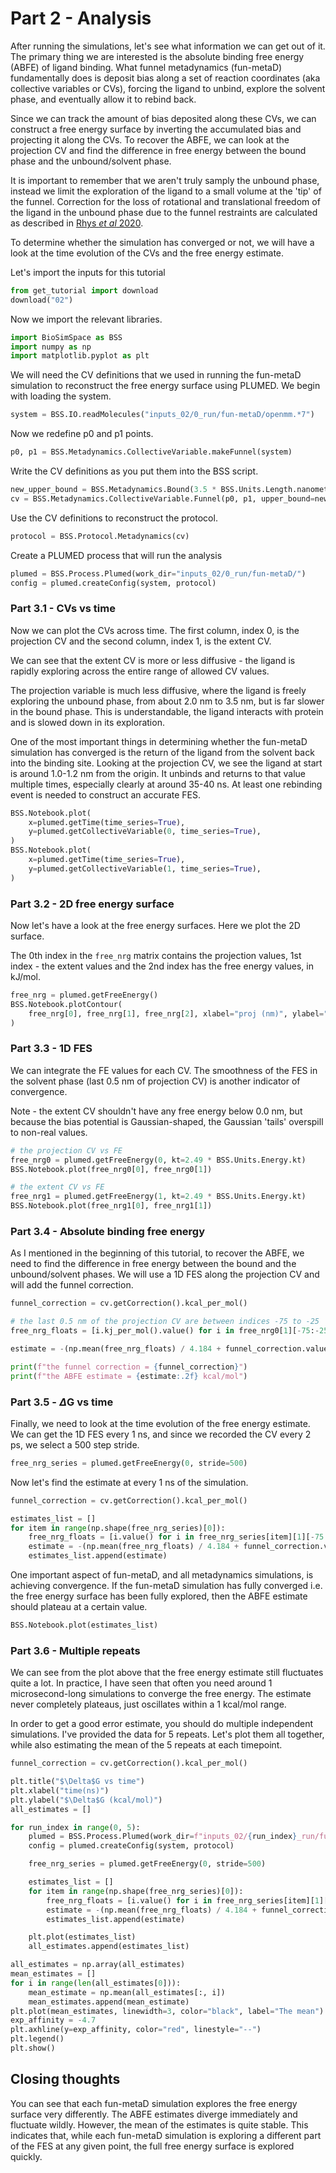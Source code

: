 # Part 2 - Analysis

After running the simulations, let's see what information we can get out of it. The primary thing we are interested is the absolute binding free energy (ABFE) of ligand binding. What funnel metadynamics (fun-metaD) fundamentally does is deposit bias along a set of reaction coordinates (aka collective variables or CVs), forcing the ligand to unbind, explore the solvent phase, and eventually allow it to rebind back. 

Since we can track the amount of bias deposited along these CVs, we can construct a free energy surface by inverting the accumulated bias and projecting it along the CVs. To recover the ABFE, we can look at the projection CV and find the difference in free energy between the bound phase and the unbound/solvent phase.

It is important to remember that we aren't truly samply the unbound phase, instead we limit the exploration of the ligand to a small volume at the 'tip' of the funnel. Correction for the loss of rotational and translational freedom of the ligand in the unbound phase due to the funnel restraints are
calculated as described in [Rhys *et al* 2020](https://www.ncbi.nlm.nih.gov/pmc/articles/PMC7467642/).

To determine whether the simulation has converged or not, we will have a look at the time evolution of the CVs and the free energy estimate.

Let's import the inputs for this tutorial


```python
from get_tutorial import download
download("02")
```

Now we import the relevant libraries.


```python
import BioSimSpace as BSS
import numpy as np
import matplotlib.pyplot as plt
```

We will need the CV definitions that we used in running the fun-metaD simulation to reconstruct the free energy surface using PLUMED. We begin with loading the system.


```python
system = BSS.IO.readMolecules("inputs_02/0_run/fun-metaD/openmm.*7")
```

Now we redefine p0 and p1 points.


```python
p0, p1 = BSS.Metadynamics.CollectiveVariable.makeFunnel(system)
```

Write the CV definitions as you put them into the BSS script.


```python
new_upper_bound = BSS.Metadynamics.Bound(3.5 * BSS.Units.Length.nanometer)
cv = BSS.Metadynamics.CollectiveVariable.Funnel(p0, p1, upper_bound=new_upper_bound)
```

Use the CV definitions to reconstruct the protocol.


```python
protocol = BSS.Protocol.Metadynamics(cv)
```

Create a PLUMED process that will run the analysis


```python
plumed = BSS.Process.Plumed(work_dir="inputs_02/0_run/fun-metaD/")
config = plumed.createConfig(system, protocol)
```

### Part 3.1 - CVs vs time

Now we can plot the CVs across time. The first column, index 0, is the projection CV and the second column, index 1, is the extent CV.

We can see that the extent CV is more or less diffusive - the ligand is rapidly exploring across the entire range of allowed CV values. 

The projection variable is much less diffusive, where the ligand is freely exploring the unbound phase, from about 2.0 nm to 3.5 nm, but is far slower in the bound phase. This is understandable, the ligand interacts with protein and is slowed down in its exploration.

One of the most important things in determining whether the fun-metaD simulation has converged is the return of the ligand from the solvent back into the binding site. Looking at the projection CV, we see the ligand at start is around 1.0-1.2 nm from the origin. It unbinds and returns to that value multiple times, especially clearly at around 35-40 ns. At least one rebinding event is needed to construct an accurate FES.


```python
BSS.Notebook.plot(
    x=plumed.getTime(time_series=True),
    y=plumed.getCollectiveVariable(0, time_series=True),
)
BSS.Notebook.plot(
    x=plumed.getTime(time_series=True),
    y=plumed.getCollectiveVariable(1, time_series=True),
)
```

### Part 3.2 - 2D free energy surface

Now let's have a look at the free energy surfaces. Here we plot the 2D surface.

The 0th index in the `free_nrg` matrix contains the projection values, 1st index - the extent values and the 2nd index has the free energy values, in kJ/mol.


```python
free_nrg = plumed.getFreeEnergy()
BSS.Notebook.plotContour(
    free_nrg[0], free_nrg[1], free_nrg[2], xlabel="proj (nm)", ylabel="ext (nm)"
)
```

### Part 3.3 - 1D FES

We can integrate the FE values for each CV. The smoothness of the FES in the solvent phase (last 0.5 nm of projection CV) is another indicator of convergence. 

Note - the extent CV shouldn't have any free energy below 0.0 nm, but because the bias potential is Gaussian-shaped, the Gaussian 'tails' overspill to non-real values.


```python
# the projection CV vs FE
free_nrg0 = plumed.getFreeEnergy(0, kt=2.49 * BSS.Units.Energy.kt)
BSS.Notebook.plot(free_nrg0[0], free_nrg0[1])

# the extent CV vs FE
free_nrg1 = plumed.getFreeEnergy(1, kt=2.49 * BSS.Units.Energy.kt)
BSS.Notebook.plot(free_nrg1[0], free_nrg1[1])
```

### Part 3.4 - Absolute binding free energy

As I mentioned in the beginning of this tutorial, to recover the ABFE, we need to find the difference in free energy between the bound and the unbound/solvent phases. We will use a 1D FES along the projection CV and will add the funnel correction.


```python
funnel_correction = cv.getCorrection().kcal_per_mol()

# the last 0.5 nm of the projection CV are between indices -75 to -25
free_nrg_floats = [i.kj_per_mol().value() for i in free_nrg0[1][-75:-25]]

estimate = -(np.mean(free_nrg_floats) / 4.184 + funnel_correction.value())

print(f"the funnel correction = {funnel_correction}")
print(f"the ABFE estimate = {estimate:.2f} kcal/mol")
```

### Part 3.5 - $\Delta$G vs time

Finally, we need to look at the time evolution of the free energy estimate. We can get the 1D FES every 1 ns, and since we recorded the CV every 2 ps, we select a 500 step stride. 


```python
free_nrg_series = plumed.getFreeEnergy(0, stride=500)
```

Now let's find the estimate at every 1 ns of the simulation.


```python
funnel_correction = cv.getCorrection().kcal_per_mol()

estimates_list = []
for item in range(np.shape(free_nrg_series)[0]):
    free_nrg_floats = [i.value() for i in free_nrg_series[item][1][-75:-25]]
    estimate = -(np.mean(free_nrg_floats) / 4.184 + funnel_correction.value())
    estimates_list.append(estimate)
```

One important aspect of fun-metaD, and all metadynamics simulations, is achieving convergence. If the fun-metaD simulation has fully converged i.e. the free energy surface has been fully explored, then the ABFE estimate should plateau at a certain value.


```python
BSS.Notebook.plot(estimates_list)
```

### Part 3.6 - Multiple repeats

We can see from the plot above that the free energy estimate still fluctuates quite a lot. In practice, I have seen that often you need around 1 microsecond-long simulations to converge the free energy. The estimate never completely plateaus, just oscillates within a 1 kcal/mol range.

In order to get a good error estimate, you should do multiple independent simulations. I've provided the data for 5 repeats. Let's plot them all together, while also estimating the mean of the 5 repeats at each timepoint.


```python
funnel_correction = cv.getCorrection().kcal_per_mol()

plt.title("$\Delta$G vs time")
plt.xlabel("time(ns)")
plt.ylabel("$\Delta$G (kcal/mol)")
all_estimates = []

for run_index in range(0, 5):
    plumed = BSS.Process.Plumed(work_dir=f"inputs_02/{run_index}_run/fun-metaD/")
    config = plumed.createConfig(system, protocol)

    free_nrg_series = plumed.getFreeEnergy(0, stride=500)

    estimates_list = []
    for item in range(np.shape(free_nrg_series)[0]):
        free_nrg_floats = [i.value() for i in free_nrg_series[item][1][-75:-25]]
        estimate = -(np.mean(free_nrg_floats) / 4.184 + funnel_correction.value())
        estimates_list.append(estimate)

    plt.plot(estimates_list)
    all_estimates.append(estimates_list)

all_estimates = np.array(all_estimates)
mean_estimates = []
for i in range(len(all_estimates[0])):
    mean_estimate = np.mean(all_estimates[:, i])
    mean_estimates.append(mean_estimate)
plt.plot(mean_estimates, linewidth=3, color="black", label="The mean")
exp_affinity = -4.7
plt.axhline(y=exp_affinity, color="red", linestyle="--")
plt.legend()
plt.show()
```

## Closing thoughts

You can see that each fun-metaD simulation explores the free energy surface very differently. The ABFE estimates diverge immediately and fluctuate wildly. However, the mean of the estimates is quite stable. This indicates that, while each fun-metaD simulation is exploring a different part of the FES at any given point, the full free energy surface is explored quickly. 
